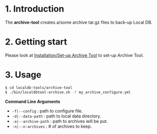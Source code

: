 # 1. Introduction

The **archive-tool** creates a/some archive tar.gz files to back-up Local DB.

# 2. Getting start

Please look at [Installation/Set-up Archive Tool](install.md) to set-up Archive Tool.

# 3. Usage

```bash
$ cd localdb-tools/archive-tool
$ ./bin/localdbtool-archive.sh -f my_archive_configure.yml
```

**Command Line Arguments**

* `-f|--config` : path to configure file.
* `-d|--data-path` : path to local data directory.
* `-a|--archive-path` : path to archives will be put.
* `-n|--n-archives` : # of archives to keep.
